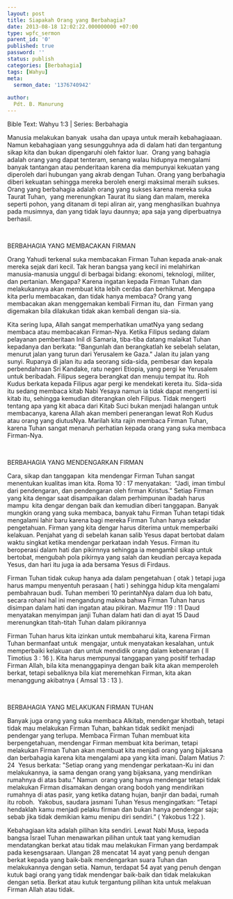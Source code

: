 ```yaml
---
layout: post
title: Siapakah Orang yang Berbahagia?
date: 2013-08-18 12:02:22.000000000 +07:00
type: wpfc_sermon
parent_id: '0'
published: true
password: ''
status: publish
categories: [Berbahagia]
tags: [Wahyu]
meta:
  sermon_date: '1376740942'
  
author:
  Pdt. B. Manurung
---
```

<p>Bible Text: Wahyu 1:3 | Series: Berbahagia</p>
<p>Manusia melakukan banyak  usaha dan upaya untuk meraih kebahagiaaan. Namun kebahagiaan yang sesungguhnya ada di dalam hati dan tergantung sikap kita dan bukan dipengaruhi oleh faktor luar.  Orang yang bahagia adalah orang yang dapat tenteram, senang walau hidupnya mengalami banyak tantangan atau penderitaan karena dia mempunyai kekuatan yang diperoleh dari hubungan yang akrab dengan Tuhan. Orang yang berbahagia diberi kekuatan sehingga mereka beroleh energi maksimal meraih sukses. Orang yang berbahagia adalah orang yang sukses karena mereka suka Taurat Tuhan,  yang merenungkan Taurat itu siang dan malam, mereka seperti pohon, yang ditanam di tepi aliran air, yang menghasilkan buahnya pada musimnya, dan yang tidak layu daunnya; apa saja yang diperbuatnya berhasil.</p>
<p>&nbsp;</p>
<p>BERBAHAGIA YANG MEMBACAKAN FIRMAN</p>
<p>Orang Yahudi terkenal suka membacakan Firman Tuhan kepada anak-anak mereka sejak dari kecil. Tak heran bangsa yang kecil ini melahirkan manusia-manusia unggul di berbagai bidang: ekonomi, teknologi, militer, dan pertanian. Mengapa? Karena ingatan kepada Firman Tuhan dan melakukannya akan membuat kita lebih cerdas dan berhikmat. Mengapa kita perlu membacakan, dan tidak hanya membaca? Orang yang membacakan akan menggemakan kembali Firman itu, dan  Firman yang digemakan bila dilakukan tidak akan kembali dengan sia-sia.</p>
<p>Kita sering lupa, Allah sangat memperhatikan umatNya yang sedang membaca atau membacakan Firman-Nya. Ketika Filipus sedang dalam pelayanan pemberitaan Inil di Samaria, tiba-tiba datang malaikat Tuhan kepadanya dan berkata: "Bangunlah dan berangkatlah ke sebelah selatan, menurut jalan yang turun dari Yerusalem ke Gaza." Jalan itu jalan yang sunyi. Rupanya di jalan itu ada seorang sida-sida, pembesar dan kepala perbendahraan Sri Kandake, ratu negeri Etiopia, yang pergi ke Yerusalem untuk beribadah. Filipus segera berangkat dan menuju tempat itu. Roh Kudus berkata kepada Filipus agar pergi ke mendekati kereta itu. Sida-sida itu sedang membaca kitab Nabi Yesaya namun ia tidak dapat mengerti isi kitab itu, sehingga kemudian diterangkan oleh Filipus. Tidak mengerti tentang apa yang kit abaca dari Kitab Suci bukan menjadi halangan untuk membacanya, karena Allah akan memberi penerangan lewat Roh Kudus atau orang yang diutusNya. Marilah kita rajin membaca Firman Tuhan, karena Tuhan sangat menaruh perhatian kepada orang yang suka membaca Firman-Nya.</p>
<p>&nbsp;</p>
<p>BERBAHAGIA YANG MENDENGARKAN FIRMAN</p>
<p>Cara, sikap dan tanggapan  kita mendengar Firman Tuhan sangat menentukan kualitas iman kita. Roma 10 : 17 menyatakan:  “Jadi, iman timbul dari pendengaran, dan pendengaran oleh firman Kristus.” Setiap Firman yang kita dengar saat disampaikan dalam perhimpunan ibadah harus mampu  kita dengar dengan baik dan kemudian diberi tanggapan. Banyak mungkin orang yang suka membaca, banyak tahu Firman Tuhan tetapi tidak mengalami lahir baru karena bagi mereka Firman Tuhan hanya sekadar pengetahuan. Firman yang kita dengar harus diterima untuk memperbaiki kelakuan. Penjahat yang di sebelah kanan salib Yesus dapat bertobat dalam waktu singkat ketika mendengar perkataan indah Yesus. Firman itu beroperasi dalam hati dan pikirnnya sehingga ia mengambil sikap untuk bertobat, mengubah pola pikirnya yang salah dan keudian percaya kepada Yesus, dan hari itu juga ia ada bersama Yesus di Firdaus.</p>
<p>Firman Tuhan tidak cukup hanya ada dalam pengetahuan ( otak ) tetapi juga harus mampu menyentuh perasaan ( hati ) sehingga hidup kita mengalami pembahrauan budi. Tuhan memberi 10 perintahNya dalam dua loh batu, secara rohani hal ini mengandung makna bahwa Firman Tuhan harus disimpan dalam hati dan ingatan atau pikiran. Mazmur 119 : 11 Daud menyatakan menyimpan janji Tuhan dalam hati dan di ayat 15 Daud merenungkan titah-titah Tuhan dalam pikirannya</p>
<p>Firman Tuhan harus kita izinkan untuk membaharui kita, karena Firman Tuhan bermanfaat untuk  mengajar, untuk menyatakan kesalahan, untuk memperbaiki kelakuan dan untuk mendidik orang dalam kebenaran ( II Timotius 3 : 16 ). Kita harus mempunyai tanggapan yang positif terhadap Firman Allah, bila kita menanggapinya dengan baik kita akan memperoleh berkat, tetapi sebaliknya bila kiat meremehkan Firman, kita akan menanggung akibatnya ( Amsal 13 : 13 ).</p>
<p>&nbsp;</p>
<p>BERBAHAGIA YANG MELAKUKAN FIRMAN TUHAN</p>
<p>Banyak juga orang yang suka membaca Alkitab, mendengar khotbah, tetapi tidak mau melakukan Firman Tuhan, bahkan tidak sedikit menjadi pendengar yang terlupa. Membaca Firman Tuhan membuat kita berpengetahuan, mendengar Firman membuat kita beriman, tetapi melakukan Firman Tuhan akan membuat kita menjadi orang yang bijaksana dan berbahagia karena kita mengalami apa yang kita imani. Dalam Matius 7: 24  Yesus berkata: "Setiap orang yang mendengar perkataan-Ku ini dan melakukannya, ia sama dengan orang yang bijaksana, yang mendirikan rumahnya di atas batu.” Namun  orang yang hanya mendengar tetapi tidak melakukan Firman disamakan dengan orang bodoh yang mendirikan rumahnya di atas pasir, yang ketika datang hujan, banjir dan badai, rumah itu roboh.  Yakobus, saudara jasmani Tuhan Yesus mengingatkan: “Tetapi hendaklah kamu menjadi pelaku firman dan bukan hanya pendengar saja; sebab jika tidak demikian kamu menipu diri sendiri.” ( Yakobus 1:22 ).</p>
<p>Kebahagiaan kita adalah pilihan kita sendiri. Lewat Nabi Musa, kepada bangsa Israel Tuhan menawarkan pilihan untuk taat yang kemudian mendatangkan berkat atau tidak mau melakukan Firman yang berdampak pada kesengsaraan. Ulangan 28 mencatat 14 ayat yang penuh dengan berkat kepada yang baik-baik mendengarkan suara Tuhan dan melakukannya dengan setia. Namun, terdapat 54 ayat yang penuh dengan kutuk bagi orang yang tidak mendengar baik-baik dan tidak melakukan dengan setia. Berkat atau kutuk tergantung pilihan kita untuk melakuan Firman Allah atau tidak.</p>
